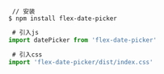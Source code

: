 ```shell
 // 安装
$ npm install flex-date-picker
```

```js
 # 引入js
import datePicker from 'flex-date-picker'
```

```js
 # 引入css
import 'flex-date-picker/dist/index.css'
```

